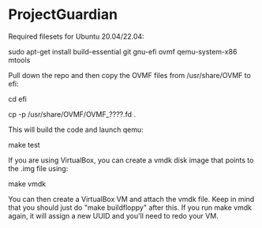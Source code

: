 # ProjectGuardian

Required filesets for Ubuntu 20.04/22.04:

  sudo apt-get install build-essential git gnu-efi ovmf qemu-system-x86 mtools

Pull down the repo and then copy the OVMF files from /usr/share/OVMF to efi:

  cd efi

  cp -p /usr/share/OVMF/OVMF_????.fd .

This will build the code and launch qemu:

  make test

If you are using VirtualBox, you can create a vmdk disk image that points to the .img
file using:

  make vmdk

You can then create a VirtualBox VM and attach the vmdk file.  Keep in mind that you
should just do "make buildfloppy" after this.  If you run make vmdk again, it will
assign a new UUID and you'll need to redo your VM.
